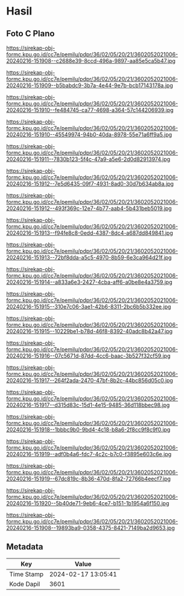 # Hasil

## Foto C Plano

https://sirekap-obj-formc.kpu.go.id/cc7e/pemilu/pdpr/36/02/05/20/21/3602052021006-20240216-151908--c2688e39-8ccd-496a-9897-aa85e5ca5b47.jpg

https://sirekap-obj-formc.kpu.go.id/cc7e/pemilu/pdpr/36/02/05/20/21/3602052021006-20240216-151909--b5babdc9-3b7a-4e44-9e7b-bcb17143178a.jpg

https://sirekap-obj-formc.kpu.go.id/cc7e/pemilu/pdpr/36/02/05/20/21/3602052021006-20240216-151910--fe484745-ca77-4698-a364-57c144206939.jpg

https://sirekap-obj-formc.kpu.go.id/cc7e/pemilu/pdpr/36/02/05/20/21/3602052021006-20240216-151910--45549974-94b0-40da-8978-55e71a6ff9a5.jpg

https://sirekap-obj-formc.kpu.go.id/cc7e/pemilu/pdpr/36/02/05/20/21/3602052021006-20240216-151911--7830b123-5f4c-47a9-a5e6-2d0d82913974.jpg

https://sirekap-obj-formc.kpu.go.id/cc7e/pemilu/pdpr/36/02/05/20/21/3602052021006-20240216-151912--7e5d6435-09f7-4931-8ad0-30d7b634ab8a.jpg

https://sirekap-obj-formc.kpu.go.id/cc7e/pemilu/pdpr/36/02/05/20/21/3602052021006-20240216-151912--493f369c-12e7-4b77-aab4-5b431beb5019.jpg

https://sirekap-obj-formc.kpu.go.id/cc7e/pemilu/pdpr/36/02/05/20/21/3602052021006-20240216-151913--f94fe8c8-0edd-4387-8dc4-a687dd849841.jpg

https://sirekap-obj-formc.kpu.go.id/cc7e/pemilu/pdpr/36/02/05/20/21/3602052021006-20240216-151913--72bf8dda-a5c5-4970-8b59-6e3ca964d21f.jpg

https://sirekap-obj-formc.kpu.go.id/cc7e/pemilu/pdpr/36/02/05/20/21/3602052021006-20240216-151914--a833a6e3-2427-4cba-aff6-a0be8e4a3759.jpg

https://sirekap-obj-formc.kpu.go.id/cc7e/pemilu/pdpr/36/02/05/20/21/3602052021006-20240216-151915--310e7c06-3ae1-42b6-8311-2bc6b5b332ee.jpg

https://sirekap-obj-formc.kpu.go.id/cc7e/pemilu/pdpr/36/02/05/20/21/3602052021006-20240216-151915--10229be1-b78d-46f8-8392-40adc8b42a47.jpg

https://sirekap-obj-formc.kpu.go.id/cc7e/pemilu/pdpr/36/02/05/20/21/3602052021006-20240216-151916--07c5671d-87dd-4cc6-baac-3b527f32cf59.jpg

https://sirekap-obj-formc.kpu.go.id/cc7e/pemilu/pdpr/36/02/05/20/21/3602052021006-20240216-151917--264f2ada-2470-47bf-8b2c-44bc856d05c0.jpg

https://sirekap-obj-formc.kpu.go.id/cc7e/pemilu/pdpr/36/02/05/20/21/3602052021006-20240216-151917--d315d83c-15d1-4e15-9485-36d118bbec98.jpg

https://sirekap-obj-formc.kpu.go.id/cc7e/pemilu/pdpr/36/02/05/20/21/3602052021006-20240216-151918--1bbbc9b0-9bd4-4c18-b8a6-2f8cc9f8c9f0.jpg

https://sirekap-obj-formc.kpu.go.id/cc7e/pemilu/pdpr/36/02/05/20/21/3602052021006-20240216-151919--adf0b4a6-fdc7-4c2c-b7c0-f3895e603c6e.jpg

https://sirekap-obj-formc.kpu.go.id/cc7e/pemilu/pdpr/36/02/05/20/21/3602052021006-20240216-151919--67dc819c-8b36-470d-8fa2-72766b4eecf7.jpg

https://sirekap-obj-formc.kpu.go.id/cc7e/pemilu/pdpr/36/02/05/20/21/3602052021006-20240216-151920--5b40de71-9eb6-4ce7-b151-1b1954a6f150.jpg

https://sirekap-obj-formc.kpu.go.id/cc7e/pemilu/pdpr/36/02/05/20/21/3602052021006-20240216-151908--19893ba9-0358-4375-8421-7149ba2d9653.jpg


## Metadata

| Key        | Value               |
| ---------- | ------------------- |
| Time Stamp | 2024-02-17 13:05:41 |
| Kode Dapil | 3601                |



